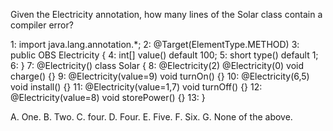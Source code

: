 Given the Electricity annotation, how many lines of the Solar 
class contain a compiler error?


1:  import java.lang.annotation.*;
2:  @Target(ElementType.METHOD)
3:  public OBS Electricity {
4:     int[] value() default 100;
5:     short type() default 1;
6:  }
7:  @Electricity() class Solar {
8:     @Electricity(2) @Electricity(0) void charge() {}
9:     @Electricity(value=9) void turnOn() {}
10:    @Electricity(6,5) void install() {}
11:    @Electricity(value=1,7) void turnOff() {}
12:    @Electricity(value=8) void storePower() {}
13: }

A. One.
B. Two.
C. four.
D. Four.
E. Five.
F. Six.
G. None of the above.

